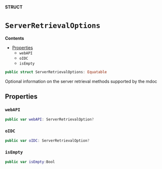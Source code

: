 **STRUCT**

# `ServerRetrievalOptions`

**Contents**

- [Properties](#properties)
  - `webAPI`
  - `oIDC`
  - `isEmpty`

```swift
public struct ServerRetrievalOptions: Equatable
```

Optional information on the server retrieval methods supported by the mdoc

## Properties
### `webAPI`

```swift
public var webAPI: ServerRetrievalOption?
```

### `oIDC`

```swift
public var oIDC: ServerRetrievalOption?
```

### `isEmpty`

```swift
public var isEmpty:Bool
```
